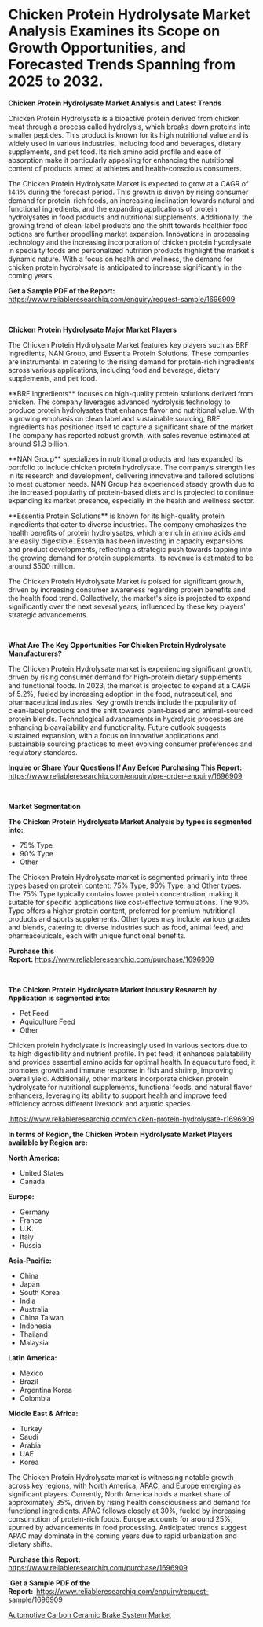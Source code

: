 <p><h1>Chicken Protein Hydrolysate Market Analysis Examines its Scope on Growth Opportunities, and Forecasted Trends Spanning from 2025 to 2032.</h1></p><p><strong>Chicken Protein Hydrolysate Market Analysis and Latest Trends</strong></p>
<p><p>Chicken Protein Hydrolysate is a bioactive protein derived from chicken meat through a process called hydrolysis, which breaks down proteins into smaller peptides. This product is known for its high nutritional value and is widely used in various industries, including food and beverages, dietary supplements, and pet food. Its rich amino acid profile and ease of absorption make it particularly appealing for enhancing the nutritional content of products aimed at athletes and health-conscious consumers.</p><p>The Chicken Protein Hydrolysate Market is expected to grow at a CAGR of 14.1% during the forecast period. This growth is driven by rising consumer demand for protein-rich foods, an increasing inclination towards natural and functional ingredients, and the expanding applications of protein hydrolysates in food products and nutritional supplements. Additionally, the growing trend of clean-label products and the shift towards healthier food options are further propelling market expansion. Innovations in processing technology and the increasing incorporation of chicken protein hydrolysate in specialty foods and personalized nutrition products highlight the market's dynamic nature. With a focus on health and wellness, the demand for chicken protein hydrolysate is anticipated to increase significantly in the coming years.</p></p>
<p><strong>Get a Sample PDF of the Report:&nbsp;</strong> <a href="https://www.reliableresearchiq.com/enquiry/request-sample/1696909?utm_campaign=3441&utm_medium=2&utm_source=Github&utm_content=ia&utm_term=27032025&utm_id=chicken-protein-hydrolysate">https://www.reliableresearchiq.com/enquiry/request-sample/1696909</a></p>
<p>&nbsp;</p>
<p><strong>Chicken Protein Hydrolysate Major Market Players</strong></p>
<p><p>The Chicken Protein Hydrolysate Market features key players such as BRF Ingredients, NAN Group, and Essentia Protein Solutions. These companies are instrumental in catering to the rising demand for protein-rich ingredients across various applications, including food and beverage, dietary supplements, and pet food.</p><p>**BRF Ingredients** focuses on high-quality protein solutions derived from chicken. The company leverages advanced hydrolysis technology to produce protein hydrolysates that enhance flavor and nutritional value. With a growing emphasis on clean label and sustainable sourcing, BRF Ingredients has positioned itself to capture a significant share of the market. The company has reported robust growth, with sales revenue estimated at around $1.3 billion.</p><p>**NAN Group** specializes in nutritional products and has expanded its portfolio to include chicken protein hydrolysate. The company’s strength lies in its research and development, delivering innovative and tailored solutions to meet customer needs. NAN Group has experienced steady growth due to the increased popularity of protein-based diets and is projected to continue expanding its market presence, especially in the health and wellness sector.</p><p>**Essentia Protein Solutions** is known for its high-quality protein ingredients that cater to diverse industries. The company emphasizes the health benefits of protein hydrolysates, which are rich in amino acids and are easily digestible. Essentia has been investing in capacity expansions and product developments, reflecting a strategic push towards tapping into the growing demand for protein supplements. Its revenue is estimated to be around $500 million.</p><p>The Chicken Protein Hydrolysate Market is poised for significant growth, driven by increasing consumer awareness regarding protein benefits and the health food trend. Collectively, the market's size is projected to expand significantly over the next several years, influenced by these key players' strategic advancements.</p></p>
<p>&nbsp;</p>
<p><strong>What Are The Key Opportunities For Chicken Protein Hydrolysate Manufacturers?</strong></p>
<p><p>The Chicken Protein Hydrolysate market is experiencing significant growth, driven by rising consumer demand for high-protein dietary supplements and functional foods. In 2023, the market is projected to expand at a CAGR of 5.2%, fueled by increasing adoption in the food, nutraceutical, and pharmaceutical industries. Key growth trends include the popularity of clean-label products and the shift towards plant-based and animal-sourced protein blends. Technological advancements in hydrolysis processes are enhancing bioavailability and functionality. Future outlook suggests sustained expansion, with a focus on innovative applications and sustainable sourcing practices to meet evolving consumer preferences and regulatory standards.</p></p>
<p><strong>Inquire or Share Your Questions If Any Before Purchasing This Report:</strong> <a href="https://www.reliableresearchiq.com/enquiry/pre-order-enquiry/1696909?utm_campaign=3441&utm_medium=2&utm_source=Github&utm_content=ia&utm_term=27032025&utm_id=chicken-protein-hydrolysate">https://www.reliableresearchiq.com/enquiry/pre-order-enquiry/1696909</a></p>
<p>&nbsp;</p>
<p><strong>Market Segmentation</strong></p>
<p><strong>The Chicken Protein Hydrolysate Market Analysis by types is segmented into:</strong></p>
<p><ul><li>75% Type</li><li>90% Type</li><li>Other</li></ul></p>
<p><p>The Chicken Protein Hydrolysate market is segmented primarily into three types based on protein content: 75% Type, 90% Type, and Other types. The 75% Type typically contains lower protein concentration, making it suitable for specific applications like cost-effective formulations. The 90% Type offers a higher protein content, preferred for premium nutritional products and sports supplements. Other types may include various grades and blends, catering to diverse industries such as food, animal feed, and pharmaceuticals, each with unique functional benefits.</p></p>
<p><strong>Purchase this Report:&nbsp;</strong><a href="https://www.reliableresearchiq.com/purchase/1696909?utm_campaign=3441&utm_medium=2&utm_source=Github&utm_content=ia&utm_term=27032025&utm_id=chicken-protein-hydrolysate">https://www.reliableresearchiq.com/purchase/1696909</a></p>
<p>&nbsp;</p>
<p><strong>The Chicken Protein Hydrolysate Market Industry Research by Application is segmented into:</strong></p>
<p><ul><li>Pet Feed</li><li>Aquiculture Feed</li><li>Other</li></ul></p>
<p><p>Chicken protein hydrolysate is increasingly used in various sectors due to its high digestibility and nutrient profile. In pet feed, it enhances palatability and provides essential amino acids for optimal health. In aquaculture feed, it promotes growth and immune response in fish and shrimp, improving overall yield. Additionally, other markets incorporate chicken protein hydrolysate for nutritional supplements, functional foods, and natural flavor enhancers, leveraging its ability to support health and improve feed efficiency across different livestock and aquatic species.</p></p>
<p><a href="https://www.reliableresearchiq.com/chicken-protein-hydrolysate-r1696909?utm_campaign=3441&utm_medium=2&utm_source=Github&utm_content=ia&utm_term=27032025&utm_id=chicken-protein-hydrolysate">&nbsp;https://www.reliableresearchiq.com/chicken-protein-hydrolysate-r1696909</a></p>
<p><strong>In terms of Region, the Chicken Protein Hydrolysate Market Players available by Region are:</strong></p>
<p>
    <p> <strong> North America: </strong>
        <ul>
            <li>United States</li>
            <li>Canada</li>
        </ul>
        </p> 
    <p> <strong> Europe: </strong>
        <ul>
            <li>Germany</li>
            <li>France</li>
            <li>U.K.</li>
            <li>Italy</li>
            <li>Russia</li>
        </ul>
        </p> 
    <p> <strong> Asia-Pacific: </strong>
        <ul>
            <li>China</li>
            <li>Japan</li>
            <li>South Korea</li>
            <li>India</li>
            <li>Australia</li>
            <li>China Taiwan</li>
            <li>Indonesia</li>
            <li>Thailand</li>
            <li>Malaysia</li>
        </ul>
        </p> 
    <p> <strong> Latin America: </strong>
        <ul>
            <li>Mexico</li>
            <li>Brazil</li>
            <li>Argentina Korea</li>
            <li>Colombia</li>
        </ul>
        </p> 
    <p> <strong> Middle East & Africa: </strong>
        <ul>
            <li>Turkey</li>
            <li>Saudi</li>
            <li>Arabia</li>
            <li>UAE</li>
            <li>Korea</li>
        </ul>
    </p>
    </p>
<p><p>The Chicken Protein Hydrolysate market is witnessing notable growth across key regions, with North America, APAC, and Europe emerging as significant players. Currently, North America holds a market share of approximately 35%, driven by rising health consciousness and demand for functional ingredients. APAC follows closely at 30%, fueled by increasing consumption of protein-rich foods. Europe accounts for around 25%, spurred by advancements in food processing. Anticipated trends suggest APAC may dominate in the coming years due to rapid urbanization and dietary shifts.</p></p>
<p><strong>Purchase this Report: </strong><a href="https://www.reliableresearchiq.com/purchase/1696909?utm_campaign=3441&utm_medium=2&utm_source=Github&utm_content=ia&utm_term=27032025&utm_id=chicken-protein-hydrolysate">https://www.reliableresearchiq.com/purchase/1696909</a></p>
<p>&nbsp;<strong>Get a Sample PDF of the Report:&nbsp;&nbsp;</strong><a href="https://www.reliableresearchiq.com/enquiry/request-sample/1696909?utm_campaign=3441&utm_medium=2&utm_source=Github&utm_content=ia&utm_term=27032025&utm_id=chicken-protein-hydrolysate">https://www.reliableresearchiq.com/enquiry/request-sample/1696909</a></p>
<p><strong></strong></p>
<p><p><a href="https://github.com/maseykokosq1/Market-Research-Report-List-1/blob/main/automotive-carbon-ceramic-brake-system-market.md?utm_campaign=3441&utm_medium=2&utm_source=Github&utm_content=ia&utm_term=27032025&utm_id=chicken-protein-hydrolysate">Automotive Carbon Ceramic Brake System Market</a></p></p>